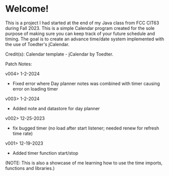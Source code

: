 # Welcome!

This is a project I had started at the end of my Java class from FCC CIT63 during Fall 2023. This is a simple Calendar program created for the sole purpose of making sure you can keep track of your future schedule and timing. The goal is to create an advance time/date system implemented with the use of Toedter's jCalendar.

Credit(s): Calendar template - jCalendar by Toedter.

Patch Notes:

v004> 1-2-2024
- Fixed error where Day planner notes was combined with timer causing error on loading timer

v003> 1-2-2024
- Added note and datastore for day planner

v002> 12-25-2023
- fix bugged timer (no load after start listener; needed renew for refresh time rate)

v001> 12-19-2023
- Added timer function start/stop


(NOTE: This is also a showcase of me learning how to use the time imports, functions and libraries.)
